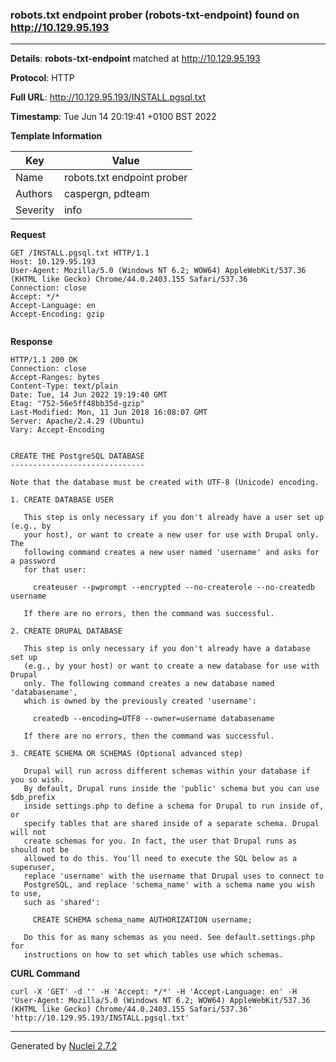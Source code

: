 ### robots.txt endpoint prober (robots-txt-endpoint) found on http://10.129.95.193
---
**Details**: **robots-txt-endpoint**  matched at http://10.129.95.193

**Protocol**: HTTP

**Full URL**: http://10.129.95.193/INSTALL.pgsql.txt

**Timestamp**: Tue Jun 14 20:19:41 +0100 BST 2022

**Template Information**

| Key | Value |
|---|---|
| Name | robots.txt endpoint prober |
| Authors | caspergn, pdteam |
| Severity | info |

**Request**
```http
GET /INSTALL.pgsql.txt HTTP/1.1
Host: 10.129.95.193
User-Agent: Mozilla/5.0 (Windows NT 6.2; WOW64) AppleWebKit/537.36 (KHTML like Gecko) Chrome/44.0.2403.155 Safari/537.36
Connection: close
Accept: */*
Accept-Language: en
Accept-Encoding: gzip


```

**Response**
```http
HTTP/1.1 200 OK
Connection: close
Accept-Ranges: bytes
Content-Type: text/plain
Date: Tue, 14 Jun 2022 19:19:40 GMT
Etag: "752-56e5ff48bb35d-gzip"
Last-Modified: Mon, 11 Jun 2018 16:08:07 GMT
Server: Apache/2.4.29 (Ubuntu)
Vary: Accept-Encoding


CREATE THE PostgreSQL DATABASE
------------------------------

Note that the database must be created with UTF-8 (Unicode) encoding.

1. CREATE DATABASE USER

   This step is only necessary if you don't already have a user set up (e.g., by
   your host), or want to create a new user for use with Drupal only. The
   following command creates a new user named 'username' and asks for a password
   for that user:

     createuser --pwprompt --encrypted --no-createrole --no-createdb username

   If there are no errors, then the command was successful.

2. CREATE DRUPAL DATABASE

   This step is only necessary if you don't already have a database set up
   (e.g., by your host) or want to create a new database for use with Drupal
   only. The following command creates a new database named 'databasename',
   which is owned by the previously created 'username':

     createdb --encoding=UTF8 --owner=username databasename

   If there are no errors, then the command was successful.

3. CREATE SCHEMA OR SCHEMAS (Optional advanced step)

   Drupal will run across different schemas within your database if you so wish.
   By default, Drupal runs inside the 'public' schema but you can use $db_prefix
   inside settings.php to define a schema for Drupal to run inside of, or
   specify tables that are shared inside of a separate schema. Drupal will not
   create schemas for you. In fact, the user that Drupal runs as should not be
   allowed to do this. You'll need to execute the SQL below as a superuser,
   replace 'username' with the username that Drupal uses to connect to
   PostgreSQL, and replace 'schema_name' with a schema name you wish to use,
   such as 'shared':

     CREATE SCHEMA schema_name AUTHORIZATION username;

   Do this for as many schemas as you need. See default.settings.php for
   instructions on how to set which tables use which schemas.

```


**CURL Command**
```
curl -X 'GET' -d '' -H 'Accept: */*' -H 'Accept-Language: en' -H 'User-Agent: Mozilla/5.0 (Windows NT 6.2; WOW64) AppleWebKit/537.36 (KHTML like Gecko) Chrome/44.0.2403.155 Safari/537.36' 'http://10.129.95.193/INSTALL.pgsql.txt'
```
---
Generated by [Nuclei 2.7.2](https://github.com/projectdiscovery/nuclei)